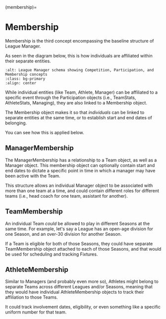 (membership)=
# Membership

Membership is the third concept encompassing the baseline structure of League Manager.

As seen in the diagram below, this is how individuals are affiliated within their separate entities.

```{image} ../img/basic_competition_participation_membership.png
:alt: League Manager schema showing Competition, Participation, and Membership concepts
:class: bg-primary
:align: center
```

While individual entities (like Team, Athlete, Manager) can be affiliated to a specific event through the Participation objects (i.e., TeamStats, AthleteStats, Managing), they are also linked to a Membership object.

The Membership object makes it so that _individuals_ can be linked to separate entities at the same time, or to establish start and end dates of belonging.

You can see how this is applied below.

## ManagerMembership

The ManagerMembership has a relationship to a Team object, as well as a Manager object. This membership object can optionally contain start and end dates to dictate a specific point in time in which a manager may have been active with the Team.

This structure allows an individual Manager object to be associated with more than one team at a time, and could contain different roles for different teams (i.e., head coach for one team, assistant for another).

## TeamMembership

An individual Team _could_ be allowed to play in different Seasons at the same time. For example, let's say a League has an open-age division for one Season, and an over-30 division for another Season.

If a Team is eligible for both of those Seasons, they could have separate TeamMembership object attached to each of those Seasons, and that would be used for scheduling and tracking Fixtures.

## AthleteMembership

Similar to Managers (and probably even more so), Athletes might belong to separate Teams across different Leagues and/or Seasons, meaning that they would have individual AthleteMembership objects to track their affiliation to those Teams.

It could track involvement dates, eligibility, or even something like a specific uniform number for that team.